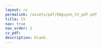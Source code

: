 ```yaml
---
layout: cv
permalink: /assets/pdf/ENguyen_CV_pdf.pdf
title: CV
nav: true
nav_order: 2
cv_pdf: 
description: blank.
---
```

